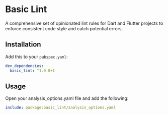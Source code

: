 # Basic Lint

A comprehensive set of opinionated lint rules for Dart and Flutter projects to enforce consistent code style and catch potential errors.

## Installation

Add this to your `pubspec.yaml`:

```yaml
dev_dependencies:
  basic_lint: ^1.0.0+1

```

## Usage

Open your analysis_options.yaml file and add the following:

```yaml
include: package:basic_lint/analysis_options.yaml
```
